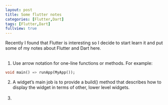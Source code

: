 ```yaml
---
layout: post
title: Some flutter notes
categories: [Flutter,Dart]
tags: [Flutter,Dart]
fullview: true
---
```


Recently I found that Flutter is interesting so I decide to start learn it and put some of my notes about Flutter and Dart here.<br><br>
1. Use arrow notation for one-line functions or methods. For example:
```dart
void main() => runApp(MyApp());
```
2. A widget’s main job is to provide a build() method that describes how to display the widget in terms of other, lower level widgets.<br><br>
3. 
